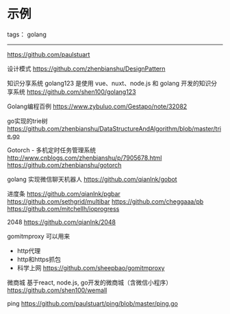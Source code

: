 # 示例

tags： golang

---

https://github.com/paulstuart

设计模式
https://github.com/zhenbianshu/DesignPattern

知识分享系统
golang123 是使用 vue、nuxt、node.js 和 golang 开发的知识分享系统
https://github.com/shen100/golang123

Golang编程百例
https://www.zybuluo.com/Gestapo/note/32082

go实现的trie树
https://github.com/zhenbianshu/DataStructureAndAlgorithm/blob/master/trie.go

Gotorch - 多机定时任务管理系统
http://www.cnblogs.com/zhenbianshu/p/7905678.html
https://github.com/zhenbianshu/gotorch

golang 实现微信聊天机器人
https://github.com/qianlnk/gobot


进度条
https://github.com/qianlnk/pgbar
https://github.com/sethgrid/multibar
https://github.com/cheggaaa/pb
https://github.com/mitchellh/ioprogress


2048
https://github.com/qianlnk/2048

gomitmproxy
可以用来
- http代理
- http和https抓包
- 科学上网
https://github.com/sheepbao/gomitmproxy

微商城
基于react, node.js, go开发的微商城（含微信小程序）
https://github.com/shen100/wemall

ping
https://github.com/paulstuart/ping/blob/master/ping.go